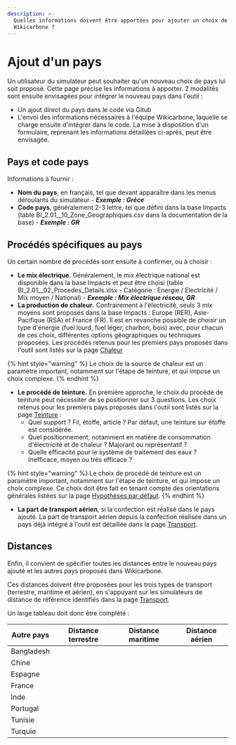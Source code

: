 ```yaml
---
description: >-
  Quelles informations doivent être apportées pour ajouter un choix de pays dans
  Wikicarbone ?
---
```


# Ajout d'un pays

Un utilisateur du simulateur peut souhaiter qu'un nouveau choix de pays lui soit proposé. Cette page précise les informations à apporter. 2 modalités sont ensuite envisagées pour intégrer le nouveau pays dans l'outil :&#x20;

* Un ajout direct du pays dans le code via Gitub
* L'envoi des informations nécessaires à l'équipe Wikicarbone, laquelle se charge ensuite d'intégrer dans le code. La mise à disposition d'un formulaire, reprenant les informations détaillées ci-après, peut être envisagée.

## Pays et code pays

Informations à fournir :&#x20;

* **Nom du pays**, en français, tel que devant apparaître dans les menus déroulants du simulateur - _**Exemple : Grèce**_
* **Code pays**, généralement 2-3 lettre, tel que défini dans la base Impacts (table BI\_2.01\_\_10\_Zone\_Geographiques.csv dans la documentation de la base) - _**Exemple : GR**_

## Procédés spécifiques au pays

Un certain nombre de procédés sont ensuite à confirmer, ou à choisir :&#x20;

* **Le mix électrique**. Généralement, le mix électrique national est disponible dans la base Impacts et peut être choisi (table BI\_2.01\_\_02\_Procedes\_Details.xlsx - Catégorie : Energie / Electricité / Mix moyen / National) - _**Exemple : Mix électrique réseau, GR**_
* **La production de chaleur**_**.**_ Contrairement à l'électricité, seuls 3 mix moyens sont proposés dans la base Impacts : Europe (RER), Asie-Pacifique (RSA) et France (FR). Il est en revanche possible de choisir un type d'énergie (fuel lourd, fuel léger, charbon, bois) avec, pour chacun de ces choix, différentes options géographiques ou techniques proposées. Les procédés retenus pour les premiers pays proposés dans l'outil sont listés sur la page [Chaleur](../chaleur.md)

{% hint style="warning" %}
Le choix de la source de chaleur est un paramètre important, notamment sur l'étape de teinture, et qui impose un choix complexe.
{% endhint %}

* **Le procédé de teinture.** En première approche, le choix du procédé de teinture peut nécessiter de se positionner sur 3 questions. Les choix retenus pour les premiers pays proposés dans l'outil sont listés sur la page [Teinture](../teinture.md) :&#x20;
  * Quel support ? Fil, étoffe, article ? Par défaut, une teinture sur étoffe est considérée.
  * Quel positionnement, notamment en matière de consommation d'électricité et de chaleur ? Majorant ou représentatif ?
  * Quelle efficacité pour le système de traitement des eaux ? Inefficace, moyen ou très efficace ?

{% hint style="warning" %}
Le choix de procédé de teinture est un paramètre important, notamment sur l'étape de teinture, et qui impose un choix complexe. Ce choix doit être fait en tenant compte des orientations générales listées sur la page [Hypothèses par défaut](../hypotheses-par-defaut.md).
{% endhint %}

* **La part de transport aérien**, si la confection est réalisé dans le pays ajouté. La part de transport aérien depuis la confection réalisée dans un pays déjà intégré à l'outil est détaillée dans la page [Transport](./#transports).

## Distances

Enfin, il convient de spécifier toutes les distances entre le nouveau pays ajouté et les autres pays proposés dans Wikicarbone.

Ces distances doivent être proposées pour les trois types de transport (terrestre, maritime et aérien), en s'appuyant sur les simulateurs de distance de référence identifiés dans la page [Transport](../transport.md).

Un large tableau doit donc être complété :&#x20;

| Autre pays | Distance terrestre | Distance maritime | Distance aérien |
| ---------- | ------------------ | ----------------- | --------------- |
| Bangladesh |                    |                   |                 |
| Chine      |                    |                   |                 |
| Espagne    |                    |                   |                 |
| France     |                    |                   |                 |
| Inde       |                    |                   |                 |
| Portugal   |                    |                   |                 |
| Tunisie    |                    |                   |                 |
| Turquie    |                    |                   |                 |

